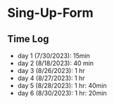 # Sing-Up-Form

## Time Log

- day 1 (7/30/2023): 15min
- day 2 (8/18/2023): 40 min
- day 3 (8/26/2023): 1 hr
- day 4 (8/27/2023): 1 hr
- day 5 (8/28/2023): 1 hr: 40min
- day 6 (8/30/2023): 1 hr: 20min
